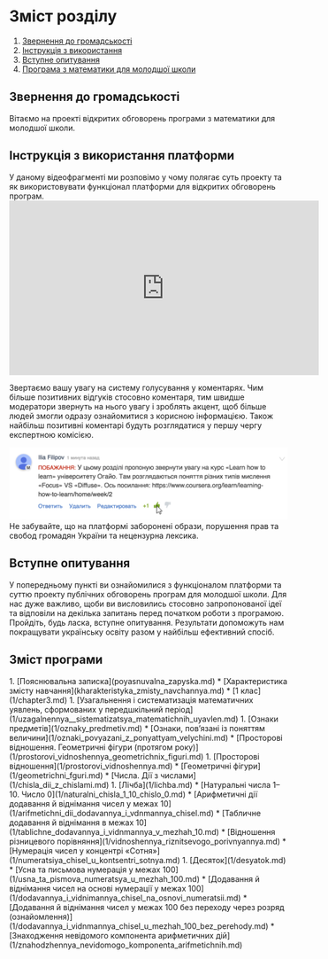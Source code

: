 # Зміст розділу
1. [Звернення до громадськості](#zvernennya)
2. [Інструкція з використання](#instruction)
3. [Вступне опитування](#vstup)
4. [Програма з математики для молодшої школи](#programa)

<h2 id="zvernennya">Звернення до громадськості</h2>
Вітаємо на проекті відкритих обговорень програми з математики для молодшої школи.


<h2 id="instruction">Інструкція з використання платформи</h2>
У даному відеофрагменті ми розповімо у чому полягає суть проекту та як використовувати функціонал платформи для відкритих обговорень програм.

<div class="fluidMedia">
<iframe align="center" width="560" height="315" src="https://www.youtube.com/embed/V_Cii41-v-w" frameborder="0" allowfullscreen></iframe>
</div>
<div class="space">
</div>

Звертаємо вашу увагу на систему голусування у коментарях. Чим більше позитивних відгуків стосовно коментаря, тим швидше модератори звернуть на нього увагу і зроблять акцент, щоб більше людей змогли одразу ознайомитися з корисною інформацією. Також найбільш позитивні коментарі будуть розглядатися у першу чергу експертною комісією.

![Коментування](1.jpg)
Не забувайте, що на платформі заборонені образи, порушення прав та свобод громадян України та нецензурна лексика.

<h2 id="vstup">Вступне опитування</h2>
У попередньому пункті ви ознайомилися з функціоналом платформи та суттю проекту публічних обговорень програм для молодшої школи. Для нас дуже важливо, щоби ви висловились стосовно запропонованої ідеї та відповіли на декілька запитань перед початком роботи з програмою. Пройдіть, будь ласка, вступне опитування. Результати допоможуть нам покращувати українську освіту разом у найбільш ефективний спосіб. 

<h2 id="programa">Зміст програми</h2>
1. [Пояснювальна записка](poyasnuvalna_zapyska.md)
* [Характеристика змісту навчання](kharakteristyka_zmisty_navchannya.md)
* [1 клас](1/chapter3.md)
   1. [Узагальнення і систематизація математичних уявлень, сформованих у передшкільний період](1/uzagalnennya__sistematizatsya_matematichnih_uyavlen.md)
       1. [Ознаки предметів](1/oznaky_predmetiv.md)
       * [Ознаки, пов’язані із поняттям величини](1/oznaki_povyazani_z_ponyattyam_velychini.md)
   * [Просторові відношення. Геометричні фігури (протягом року)](1/prostorovi_vidnoshennya_geometrichnix_figuri.md)
       1. [Просторові відношення](1/prostorovi_vidnoshennya.md)
       * [Геометричні фігури](1/geometrichni_fguri.md)
   * [Числа. Дії з числами](1/chisla_dii_z_chislami.md)
       1. [Лічба](1/lichba.md)
       * [Натуральні числа 1–10. Число 0](1/naturalni_chisla_1_10_chislo_0.md)
       * [Арифметичні дії додавання й віднімання чисел у межах 10](1/arifmetichni_dii_dodavannya_i_vdnmannya_chisel.md)
       * [Табличне додавання й віднімання в межах 10](1/tablichne_dodavannya_i_vidnmannya_v_mezhah_10.md)
       * [Відношення різницевого порівняння](1/vidnoshennya_riznitsevogo_porivnyannya.md)
       * [Нумерація чисел у концентрі «Сотня»](1/numeratsiya_chisel_u_kontsentri_sotnya.md)
           1. [Десяток](1/desyatok.md)
           * [Усна та письмова нумерація у межах 100](1/usna_ta_pismova_numeratsya_u_mezhah_100.md)
           * [Додавання й віднімання чисел на основі нумерації у межах 100](1/dodavannya_i_vidnimannya_chisel_na_osnovi_numeratsii.md)
           * [Додавання й віднімання чисел у межах 100 без переходу через розряд (ознайомлення)](1/dodavannya_i_vidnmannya_chisel_u_mezhah_100_bez_perehody.md)
       * [Знаходження невідомого компонента арифметичних дій](1/znahodzhennya_nevidomogo_komponenta_arifmetichnih.md)